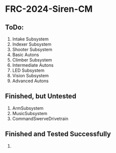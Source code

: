 # FRC-2024-Siren-CM
## ToDo:
1. Intake Subsystem
2. Indexer Subsystem
3. Shooter Subsystem
4. Basic Autons
5. Climber Subsystem
6. Intermediate Autons
7. LED Subsystem
8. Vision Subsystem
9. Advanced Autons
## Finished, but Untested
1. ArmSubsystem
2. MusicSubsystem
3. CommandSwerveDrivetrain
## Finished and Tested Successfully
1.
